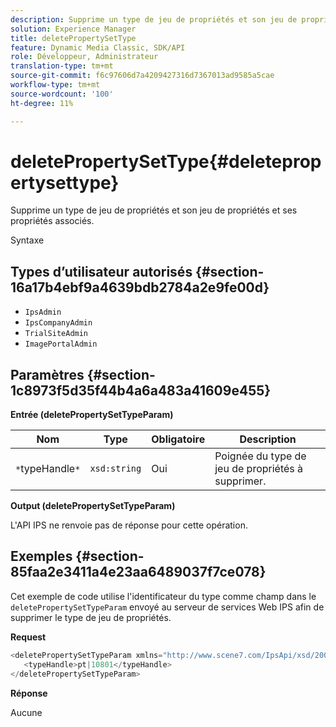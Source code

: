 ```yaml
---
description: Supprime un type de jeu de propriétés et son jeu de propriétés et ses propriétés associés.
solution: Experience Manager
title: deletePropertySetType
feature: Dynamic Media Classic, SDK/API
role: Développeur, Administrateur
translation-type: tm+mt
source-git-commit: f6c97606d7a4209427316d7367013ad9585a5cae
workflow-type: tm+mt
source-wordcount: '100'
ht-degree: 11%

---
```



# deletePropertySetType{#deletepropertysettype}

Supprime un type de jeu de propriétés et son jeu de propriétés et ses propriétés associés.

Syntaxe

## Types d’utilisateur autorisés {#section-16a17b4ebf9a4639bdb2784a2e9fe00d}

* `IpsAdmin`
* `IpsCompanyAdmin`
* `TrialSiteAdmin`
* `ImagePortalAdmin`

## Paramètres {#section-1c8973f5d35f44b4a6a483a41609e455}

**Entrée (deletePropertySetTypeParam)**

| Nom | Type | Obligatoire | Description |
|---|---|---|---|
| `*`typeHandle`*` | `xsd:string` | Oui | Poignée du type de jeu de propriétés à supprimer. |

**Output (deletePropertySetTypeParam)**

L&#39;API IPS ne renvoie pas de réponse pour cette opération.

## Exemples {#section-85faa2e3411a4e23aa6489037f7ce078}

Cet exemple de code utilise l&#39;identificateur du type comme champ dans le `deletePropertySetTypeParam` envoyé au serveur de services Web IPS afin de supprimer le type de jeu de propriétés.

**Request**

```java
<deletePropertySetTypeParam xmlns="http://www.scene7.com/IpsApi/xsd/2008-01-15">
   <typeHandle>pt|10801</typeHandle>
</deletePropertySetTypeParam>
```

**Réponse**

Aucune

